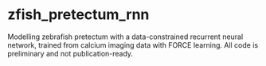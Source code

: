 # zfish_pretectum_rnn
Modelling zebrafish pretectum with a data-constrained recurrent neural network, trained from calcium imaging data with FORCE learning. All code is preliminary and not publication-ready.